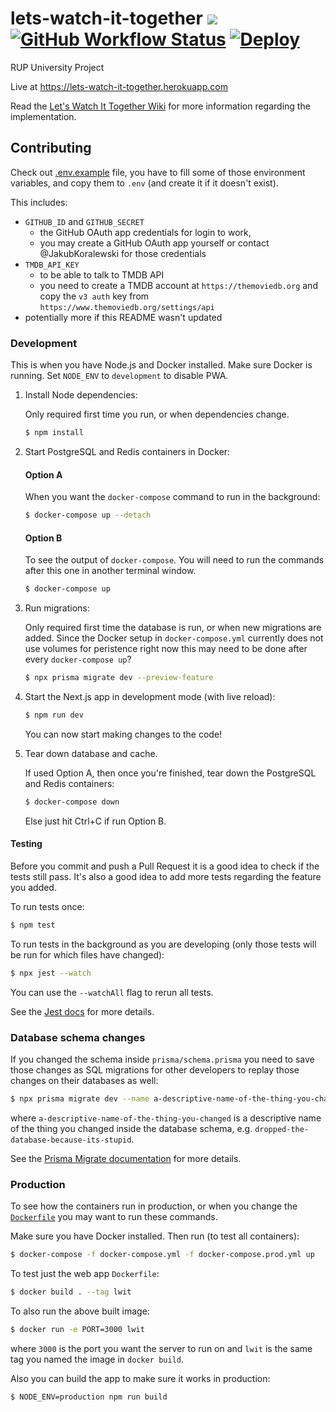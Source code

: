 # lets-watch-it-together [![](https://img.shields.io/badge/Wiki-Notion-%23000)](https://www.notion.so/jcubed/Let-s-Watch-It-Together-Wiki-881515aba11241eaa43e7a9428419d81) [![GitHub Workflow Status](https://img.shields.io/github/workflow/status/JakubKoralewski/lets-watch-it-together/test?label=tests)](https://github.com/JakubKoralewski/lets-watch-it-together/actions?query=workflow%3Atest) [![Deploy](https://www.herokucdn.com/deploy/button.png)](https://heroku.com/deploy)

RUP University Project

Live at https://lets-watch-it-together.herokuapp.com

Read the [Let's Watch It Together Wiki](https://www.notion.so/jcubed/Let-s-Watch-It-Together-Wiki-881515aba11241eaa43e7a9428419d81)
for more information regarding the implementation.

## Contributing

Check out [.env.example](.env.example) file, you have to fill some of those environment
variables, and copy them to `.env` (and create it if it doesn't exist).

This includes:
- `GITHUB_ID` and `GITHUB_SECRET`
    - the GitHub OAuth app credentials for login to work,
    - you may create a GitHub OAuth app yourself or
      contact @JakubKoralewski for those credentials
- `TMDB_API_KEY`
    - to be able to talk to TMDB API
    - you need to create a TMDB account at `https://themoviedb.org` and copy
      the `v3 auth` key from `https://www.themoviedb.org/settings/api`
- potentially more if this README wasn't updated
   

### Development

This is when you have Node.js and Docker installed.
Make sure Docker is running.
Set `NODE_ENV` to `development` to disable PWA.

1. Install Node dependencies:

    Only required first time you run, or when dependencies change.

    ```bash
    $ npm install
    ```

2. Start PostgreSQL and Redis containers in Docker:

    #### Option A

    When you want the `docker-compose` command to run in the background:

    ```bash
    $ docker-compose up --detach
    ```

    #### Option B

    To see the output of `docker-compose`. You will need to run 
    the commands after this one in another terminal window.

    ```bash
    $ docker-compose up
    ```

3. Run migrations:

    Only required first time the database is run, or when new migrations
    are added. Since the Docker setup in `docker-compose.yml` currently does
    not use volumes for peristence right now this may need to be done after
    every `docker-compose up`?

    ```bash
    $ npx prisma migrate dev --preview-feature
    ```

4. Start the Next.js app in development mode (with live reload):

    ```bash
    $ npm run dev
    ```
   
   You can now start making changes to the code!
   
5. Tear down database and cache.

    If used Option A, then once you're finished, tear down the PostgreSQL and Redis containers: 
    ```bash
    $ docker-compose down
    ```
   
    Else just hit Ctrl+C if run Option B.

#### Testing

Before you commit and push a Pull Request it is a good idea to check if the tests
still pass. It's also a good idea to add more tests regarding the feature 
you added.

To run tests once:

```bash
$ npm test
```

To run tests in the background as you are developing 
(only those tests will be run for which files have changed):

```bash
$ npx jest --watch
```

You can use the `--watchAll` flag to rerun all tests.

See the [Jest docs](https://jestjs.io/docs/en/getting-started) for more details.


### Database schema changes

If you changed the schema inside `prisma/schema.prisma` you need to save those changes
as SQL migrations for other developers to replay those changes on their databases as well:

```bash
$ npx prisma migrate dev --name a-descriptive-name-of-the-thing-you-changed --preview-feature
```

where `a-descriptive-name-of-the-thing-you-changed` is a descriptive name of the thing you changed
inside the database schema, e.g. `dropped-the-database-because-its-stupid`.

See the [Prisma Migrate documentation](https://www.prisma.io/docs/concepts/components/prisma-migrate)
for more details.

### Production

To see how the containers run in production, or when you change the [`Dockerfile`](./Dockerfile)
you may want to run these commands.

Make sure you have Docker installed. Then run (to test all containers):

```bash
$ docker-compose -f docker-compose.yml -f docker-compose.prod.yml up
```

To test just the web app `Dockerfile`:

```bash
$ docker build . --tag lwit
```

To also run the above built image:
```bash
$ docker run -e PORT=3000 lwit
```

where `3000` is the port you want the server to run on and `lwit` is
the same tag you named the image in `docker build`.

Also you can build the app to make sure it works in production:
```bash
$ NODE_ENV=production npm run build
```

